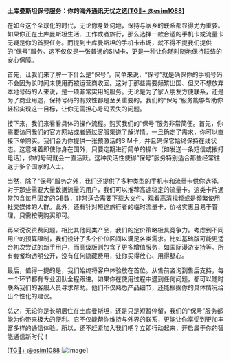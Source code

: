 **土库曼斯坦保号服务：你的海外通讯无忧之选[[TG💪+ @esim1088](https://t.me/s/esim1088)]**

在如今这个全球化的时代，无论你身处何地，保持与家乡的联系都显得尤为重要。如果你正在土库曼斯坦生活、工作或者旅行，那么选择一款合适的手机卡或流量卡无疑是你的首要任务。而提到土库曼斯坦的手机卡市场，就不得不提我们提供的“保号”服务。这不仅仅是一张普通的SIM卡，更是一种让你随时随地保持联络的安心保障。

首先，让我们来了解一下什么是“保号”。简单来说，“保号”就是确保你的手机号码不会因为长时间未使用而被运营商收回。这对于那些需要频繁出国、但又不想放弃本地号码的人来说，是一项非常实用的服务。无论是为了家人朋友方便联系，还是为了商业用途，保持号码的有效性都是至关重要的。我们的“保号”服务能够帮助你轻松实现这一目标，让你无需担心号码丢失的问题。

接下来，我们来看看具体的操作流程。购买我们的“保号”服务非常简便。首先，你需要访问我们的官方网站或者通过客服渠道了解详情。一旦确定了需求，你可以直接下单购买。我们会为你提供一张预激活的SIM卡，并且确保它始终保持在线状态。这意味着即使你身在国外，只要定期进行简单的操作（如发送一条短信或拨打电话），你的号码就会一直活跃。这种灵活性使得“保号”服务特别适合那些经常往返于多个国家的人士。

当然，除了“保号”服务之外，我们还提供了多种类型的手机卡和流量卡供你选择。对于那些需要大量数据流量的用户，我们可以推荐高速稳定的流量卡。这类卡片通常包含每月固定的GB数，非常适合需要下载大文件、观看高清视频或是频繁使用社交媒体的人群。此外，还有针对短途旅行者的临时流量卡，价格实惠且易于管理，只需按需购买即可。

再来说说资费问题。相比其他同类产品，我们的定价策略极具竞争力。考虑到不同用户的预算限制，我们设计了多个价位区间以满足各类需求。比如基础版可能更适合初次尝试的新手用户，而高级版则包含了更多增值服务，如国际漫游支持等。所有套餐均透明公开，没有任何隐藏费用，让你买得放心、用得舒心。

最后，值得一提的是，我们始终将客户体验放在首位。从售前咨询到售后支持，每一个环节都有专业团队全程跟进。如果你在使用过程中遇到任何问题，都可以随时联系我们的客服人员寻求帮助。他们不仅熟悉产品细节，还能根据你的具体情况给出个性化的建议。

总之，无论你是长期居住在土库曼斯坦，还是只是短暂停留，我们的“保号”服务都能为你带来极大的便利。它不仅能帮你维持与外界的联系，更能让你享受到更加丰富多样的通信体验。所以，还不赶紧加入我们吧？立即行动起来，开启属于你的智能通信新时代！

[[TG💪+ @esim1088](https://t.me/s/esim1088) ![Image](https://i.postimg.cc/4NQfJmqS/Snipaste-2025-05-13-00-14-12.png)]